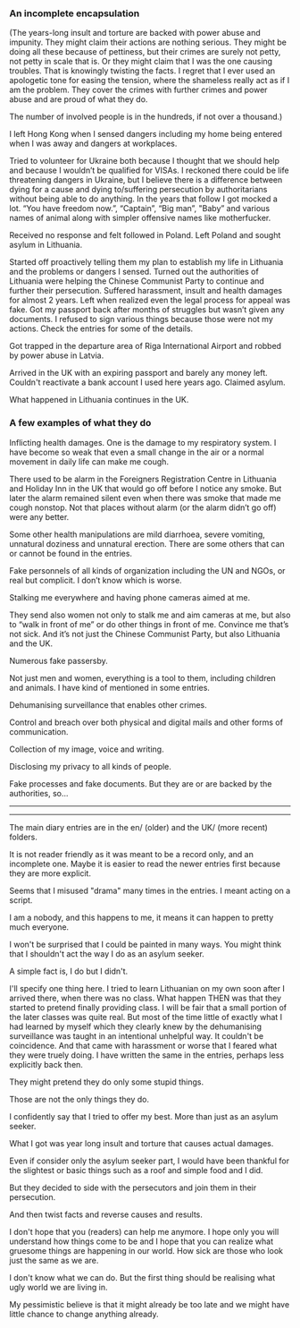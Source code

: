 ### An incomplete encapsulation

(The years-long insult and torture are backed with power abuse and impunity. They might claim their actions are nothing serious. They might be doing all these because of pettiness, but their crimes are surely not petty, not petty in scale that is. Or they might claim that I was the one causing troubles. That is knowingly twisting the facts. I regret that I ever used an apologetic tone for easing the tension, where the shameless really act as if I am the problem. They cover the crimes with further crimes and power abuse and are proud of what they do.

The number of involved people is in the hundreds, if not over a thousand.)

I left Hong Kong when I sensed dangers including my home being entered when I was away and dangers at workplaces.

Tried to volunteer for Ukraine both because I thought that we should help and because I wouldn’t be qualified for VISAs. I reckoned there could be life threatening dangers in Ukraine, but I believe there is a difference between dying for a cause and dying to/suffering persecution by authoritarians without being able to do anything. In the years that follow I got mocked a lot. “You have freedom now.”, “Captain”, “Big man”, "Baby” and various names of animal along with simpler offensive names like motherfucker.

Received no response and felt followed in Poland. Left Poland and sought asylum in Lithuania.

Started off proactively telling them my plan to establish my life in Lithuania and the problems or dangers I sensed. Turned out the authorities of Lithuania were helping the Chinese Communist Party to continue and further their persecution. Suffered harassment, insult and health damages for almost 2 years. Left when realized even the legal process for appeal was fake. Got my passport back after months of struggles but wasn’t given any documents. I refused to sign various things because those were not my actions. Check the entries for some of the details.

Got trapped in the departure area of Riga International Airport and robbed by power abuse in Latvia.

Arrived in the UK with an expiring passport and barely any money left. Couldn't reactivate a bank account I used here years ago. Claimed asylum. 

What happened in Lithuania continues in the UK.

### A few examples of what they do

Inflicting health damages. One is the damage to my respiratory system. I have become so weak that even a small change in the air or a normal movement in daily life can make me cough.

There used to be alarm in the Foreigners Registration Centre in Lithuania and Holiday Inn in the UK that would go off before I notice any smoke. But later the alarm remained silent even when there was smoke that made me cough nonstop. Not that places without alarm (or the alarm didn’t go off) were any better.

Some other health manipulations are mild diarrhoea, severe vomiting, unnatural doziness and unnatural erection. There are some others that can or cannot be found in the entries.

Fake personnels of all kinds of organization including the UN and NGOs, or real but complicit. I don’t know which is worse.

Stalking me everywhere and having phone cameras aimed at me.

They send also women not only to stalk me and aim cameras at me, but also to “walk in front of me” or do other things in front of me. Convince me that’s not sick. And it’s not just the Chinese Communist Party, but also Lithuania and the UK.

Numerous fake passersby.

Not just men and women, everything is a tool to them, including children and animals. I have kind of mentioned in some entries.

Dehumanising surveillance that enables other crimes.

Control and breach over both physical and digital mails and other forms of communication.

Collection of my image, voice and writing.

Disclosing my privacy to all kinds of people.

Fake processes and fake documents. But they are or are backed by the authorities, so...

---
---

The main diary entries are in the en/ (older) and the UK/ (more recent) folders.

It is not reader friendly as it was meant to be a record only, and an incomplete one. Maybe it is easier to read the newer entries first because they are more explicit.

Seems that I misused "drama" many times in the entries. I meant acting on a script.

I am a nobody, and this happens to me, it means it can happen to pretty much everyone.

I won't be surprised that I could be painted in many ways. You might think that I shouldn't act the way I do as an asylum seeker.

A simple fact is, I do but I didn't.

I'll specify one thing here. I tried to learn Lithuanian on my own soon after I arrived there, when there was no class. What happen THEN was that they started to pretend finally providing class. I will be fair that a small portion of the later classes was quite real. But most of the time little of exactly what I had learned by myself which they clearly knew by the dehumanising surveillance was taught in an intentional unhelpful way. It couldn't be coincidence. And that came with harassment or worse that I feared what they were truely doing. I have written the same in the entries, perhaps less explicitly back then.

They might pretend they do only some stupid things.

Those are not the only things they do.

I confidently say that I tried to offer my best. More than just as an asylum seeker. 

What I got was year long insult and torture that causes actual damages.

Even if consider only the asylum seeker part, I would have been thankful for the slightest or basic things such as a roof and simple food and I did. 

But they decided to side with the persecutors and join them in their persecution.

And then twist facts and reverse causes and results.

I don't hope that you (readers) can help me anymore. I hope only you will understand how things come to be and I hope that you can realize what gruesome things are happening in our world. How sick are those who look just the same as we are.

I don't know what we can do. But the first thing should be realising what ugly world we are living in.

My pessimistic believe is that it might already be too late and we might have little chance to change anything already.
